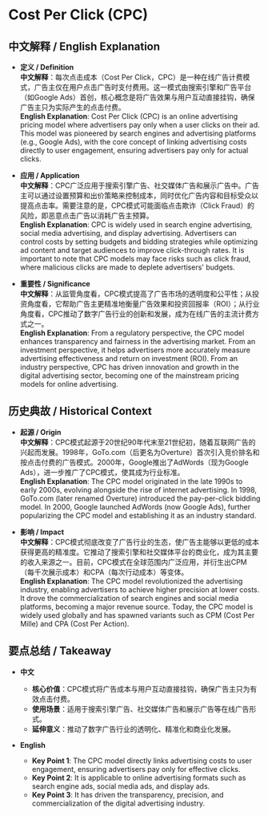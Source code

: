 # Cost Per Click (CPC)

## 中文解释 / English Explanation

* **定义 / Definition**  
  **中文解释**：每次点击成本（Cost Per Click，CPC）是一种在线广告计费模式，广告主仅在用户点击广告时支付费用。这一模式由搜索引擎和广告平台（如Google Ads）首创，核心概念是将广告效果与用户互动直接挂钩，确保广告主只为实际产生的点击付费。  
  **English Explanation**: Cost Per Click (CPC) is an online advertising pricing model where advertisers pay only when a user clicks on their ad. This model was pioneered by search engines and advertising platforms (e.g., Google Ads), with the core concept of linking advertising costs directly to user engagement, ensuring advertisers pay only for actual clicks.

* **应用 / Application**  
  **中文解释**：CPC广泛应用于搜索引擎广告、社交媒体广告和展示广告中。广告主可以通过设置预算和出价策略来控制成本，同时优化广告内容和目标受众以提高点击率。需要注意的是，CPC模式可能面临点击欺诈（Click Fraud）的风险，即恶意点击广告以消耗广告主预算。  
  **English Explanation**: CPC is widely used in search engine advertising, social media advertising, and display advertising. Advertisers can control costs by setting budgets and bidding strategies while optimizing ad content and target audiences to improve click-through rates. It is important to note that CPC models may face risks such as click fraud, where malicious clicks are made to deplete advertisers' budgets.

* **重要性 / Significance**  
  **中文解释**：从监管角度看，CPC模式提高了广告市场的透明度和公平性；从投资角度看，它帮助广告主更精准地衡量广告效果和投资回报率（ROI）；从行业角度看，CPC推动了数字广告行业的创新和发展，成为在线广告的主流计费方式之一。  
  **English Explanation**: From a regulatory perspective, the CPC model enhances transparency and fairness in the advertising market. From an investment perspective, it helps advertisers more accurately measure advertising effectiveness and return on investment (ROI). From an industry perspective, CPC has driven innovation and growth in the digital advertising sector, becoming one of the mainstream pricing models for online advertising.

## 历史典故 / Historical Context

* **起源 / Origin**  
  **中文解释**：CPC模式起源于20世纪90年代末至21世纪初，随着互联网广告的兴起而发展。1998年，GoTo.com（后更名为Overture）首次引入竞价排名和按点击付费的广告模式。2000年，Google推出了AdWords（现为Google Ads），进一步推广了CPC模式，使其成为行业标准。  
  **English Explanation**: The CPC model originated in the late 1990s to early 2000s, evolving alongside the rise of internet advertising. In 1998, GoTo.com (later renamed Overture) introduced the pay-per-click bidding model. In 2000, Google launched AdWords (now Google Ads), further popularizing the CPC model and establishing it as an industry standard.

* **影响 / Impact**  
  **中文解释**：CPC模式彻底改变了广告行业的生态，使广告主能够以更低的成本获得更高的精准度。它推动了搜索引擎和社交媒体平台的商业化，成为其主要的收入来源之一。目前，CPC模式在全球范围内广泛应用，并衍生出CPM（每千次展示成本）和CPA（每次行动成本）等变体。  
  **English Explanation**: The CPC model revolutionized the advertising industry, enabling advertisers to achieve higher precision at lower costs. It drove the commercialization of search engines and social media platforms, becoming a major revenue source. Today, the CPC model is widely used globally and has spawned variants such as CPM (Cost Per Mille) and CPA (Cost Per Action).

## 要点总结 / Takeaway

* **中文**  
  - **核心价值**：CPC模式将广告成本与用户互动直接挂钩，确保广告主只为有效点击付费。  
  - **使用场景**：适用于搜索引擎广告、社交媒体广告和展示广告等在线广告形式。  
  - **延伸意义**：推动了数字广告行业的透明化、精准化和商业化发展。

* **English**  
  - **Key Point 1**: The CPC model directly links advertising costs to user engagement, ensuring advertisers pay only for effective clicks.  
  - **Key Point 2**: It is applicable to online advertising formats such as search engine ads, social media ads, and display ads.  
  - **Key Point 3**: It has driven the transparency, precision, and commercialization of the digital advertising industry.